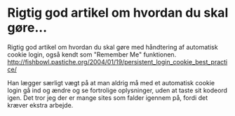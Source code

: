 # Rigtig god artikel om hvordan du skal gøre...
Rigtig god artikel om hvordan du skal gøre med håndtering af automatisk cookie login, også kendt som "Remember Me" funktionen.
http://fishbowl.pastiche.org/2004/01/19/persistent_login_cookie_best_practice/

Han lægger særligt vægt på at man aldrig må med et automatisk cookie login gå ind og ændre og se fortrolige oplysninger, uden at taste sit kodeord igen. Det tror jeg der er mange sites som falder igennem på, fordi det kræver ekstra arbejde.